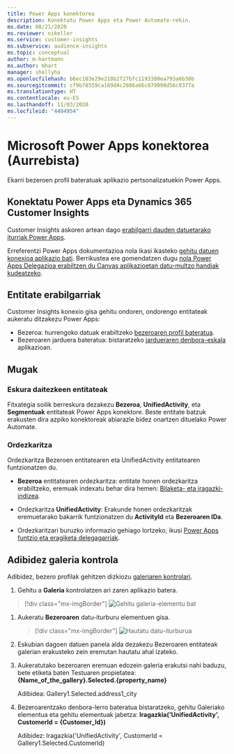 ```yaml
---
title: Power Apps konektorea
description: Konektatu Power Apps eta Power Automate-rekin.
ms.date: 08/21/2020
ms.reviewer: nikeller
ms.service: customer-insights
ms.subservice: audience-insights
ms.topic: conceptual
author: m-hartmann
ms.author: mhart
manager: shellyha
ms.openlocfilehash: b6ec103e29e218b2f27bfc1193300ea793a6b30b
ms.sourcegitcommit: cf9b78559ca189d4c2086a66c879098d56c0377a
ms.translationtype: HT
ms.contentlocale: eu-ES
ms.lasthandoff: 11/03/2020
ms.locfileid: "4404954"
---
```

# <a name="microsoft-power-apps-connector-preview"></a>Microsoft Power Apps konektorea (Aurrebista)

Ekarri bezeroen profil bateratuak aplikazio pertsonalizatuekin Power Apps.

## <a name="connect-power-apps-and-dynamics-365-customer-insights"></a>Konektatu Power Apps eta Dynamics 365 Customer Insights

Customer Insights askoren artean dago [erabilgarri dauden datuetarako iturriak Power Apps](https://docs.microsoft.com/powerapps/maker/canvas-apps/working-with-data-sources).

Erreferentzi Power Apps dokumentazioa nola ikasi ikasteko [gehitu datuen konexioa aplikazio bati](https://docs.microsoft.com/powerapps/maker/canvas-apps/add-data-connection). Berrikustea ere gomendatzen dugu [nola Power Apps Delegazioa erabiltzen du Canvas aplikazioetan datu-multzo handiak kudeatzeko](https://docs.microsoft.com/powerapps/maker/canvas-apps/delegation-overview).

## <a name="available-entities"></a>Entitate erabilgarriak

Customer Insights konexio gisa gehitu ondoren, ondorengo entitateak aukeratu ditzakezu Power Apps:

- Bezeroa: hurrengoko datuak erabiltzeko [bezeroaren profil bateratua](customer-profiles.md).
- Bezeroaren jarduera bateratua: bistaratzeko [jardueraren denbora-eskala](activities.md) aplikazioan.

## <a name="limitations"></a>Mugak

### <a name="retrievable-entities"></a>Eskura daitezkeen entitateak

Fitxategia soilik berreskura dezakezu **Bezeroa**, **UnifiedActivity**, eta **Segmentuak** entitateak Power Apps konektore. Beste entitate batzuk erakusten dira azpiko konektoreak abiarazle bidez onartzen dituelako Power Automate.  

### <a name="delegation"></a>Ordezkaritza

Ordezkaritza Bezeroen entitatearen eta UnifiedActivity entitatearen funtzionatzen du. 

- **Bezeroa** entitatearen ordezkaritza: entitate honen ordezkaritza erabiltzeko, eremuak indexatu behar dira hemen: [Bilaketa- eta iragazki-indizea](search-filter-index.md).  

- Ordezkaritza **UnifiedActivity**: Erakunde honen ordezkaritzak eremuetarako bakarrik funtzionatzen du **ActivityId** eta **Bezeroaren IDa**.  

- Ordezkaritzari buruzko informazio gehiago lortzeko, ikusi [Power Apps funtzio eta eragiketa delegagarriak](https://docs.microsoft.com/connectors/commondataservice/#power-apps-delegable-functions-and-operations-for-the-cds-for-apps). 

## <a name="example-gallery-control"></a>Adibidez galeria kontrola

Adibidez, bezero profilak gehitzen dizkiozu [galeriaren kontrolari](https://docs.microsoft.com/powerapps/maker/canvas-apps/add-gallery).

1. Gehitu a **Galeria** kontrolatzen ari zaren aplikazio batera.

> [!div class="mx-imgBorder"]
> ![Gehitu galeria-elementu bat](media/connector-powerapps9.png "Gehitu galeria-elementu bat")

1. Aukeratu **Bezeroaren** datu-iturburu elementuen gisa.

    > [!div class="mx-imgBorder"]
    > ![Hautatu datu-iturburua](media/choose-datasource-powerapps.png "Hautatu datu-iturburua")

1. Eskubian dagoen datuen panela alda dezakezu Bezeroaren entitateak galerian erakusteko zein eremutan hautatu ahal izateko.

1. Aukeratutako bezeroaren eremuan edozein galeria erakutsi nahi baduzu, bete etiketa baten Testuaren propietatea: **{Name_of_the_gallery}.Selected.{property_name}**

    Adibidea: Gallery1.Selected.address1_city

1. Bezeroarentzako denbora-lerro bateratua bistaratzeko, gehitu Galeriako elementua eta gehitu elementuak jabetza: **Iragazkia('UnifiedActivity', CustomerId = {Customer_Id})**

    Adibidez: Iragazkia('UnifiedActivity', CustomerId = Gallery1.Selected.CustomerId)

